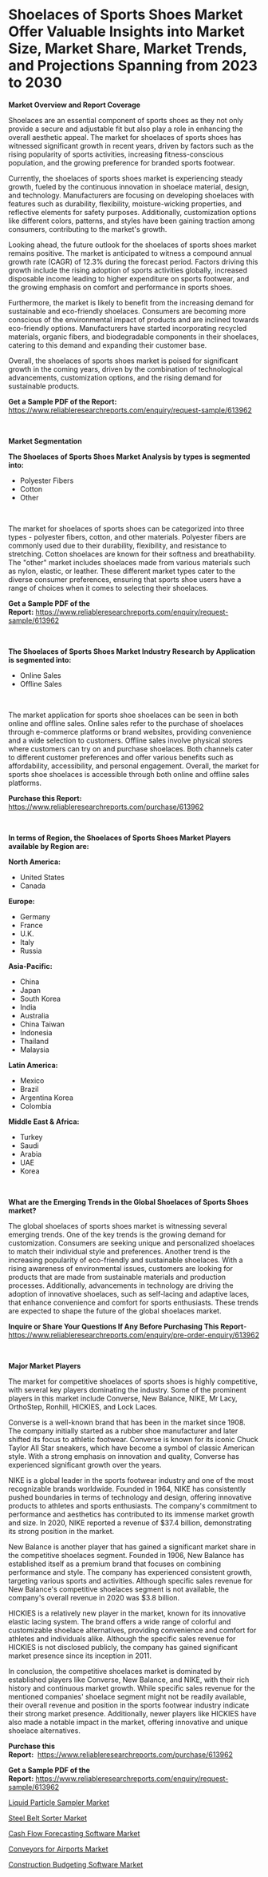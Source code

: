 <p><h1>Shoelaces of Sports Shoes Market Offer Valuable Insights into Market Size, Market Share, Market Trends, and Projections Spanning from 2023 to 2030</h1></p><p><strong>Market Overview and Report Coverage</strong></p>
<p><p>Shoelaces are an essential component of sports shoes as they not only provide a secure and adjustable fit but also play a role in enhancing the overall aesthetic appeal. The market for shoelaces of sports shoes has witnessed significant growth in recent years, driven by factors such as the rising popularity of sports activities, increasing fitness-conscious population, and the growing preference for branded sports footwear.</p><p>Currently, the shoelaces of sports shoes market is experiencing steady growth, fueled by the continuous innovation in shoelace material, design, and technology. Manufacturers are focusing on developing shoelaces with features such as durability, flexibility, moisture-wicking properties, and reflective elements for safety purposes. Additionally, customization options like different colors, patterns, and styles have been gaining traction among consumers, contributing to the market's growth.</p><p>Looking ahead, the future outlook for the shoelaces of sports shoes market remains positive. The market is anticipated to witness a compound annual growth rate (CAGR) of 12.3% during the forecast period. Factors driving this growth include the rising adoption of sports activities globally, increased disposable income leading to higher expenditure on sports footwear, and the growing emphasis on comfort and performance in sports shoes.</p><p>Furthermore, the market is likely to benefit from the increasing demand for sustainable and eco-friendly shoelaces. Consumers are becoming more conscious of the environmental impact of products and are inclined towards eco-friendly options. Manufacturers have started incorporating recycled materials, organic fibers, and biodegradable components in their shoelaces, catering to this demand and expanding their customer base.</p><p>Overall, the shoelaces of sports shoes market is poised for significant growth in the coming years, driven by the combination of technological advancements, customization options, and the rising demand for sustainable products.</p></p>
<p><strong>Get a Sample PDF of the Report:</strong> <a href="https://www.reliableresearchreports.com/enquiry/request-sample/613962">https://www.reliableresearchreports.com/enquiry/request-sample/613962</a></p>
<p>&nbsp;</p>
<p><strong>Market Segmentation</strong></p>
<p><strong>The Shoelaces of Sports Shoes Market Analysis by types is segmented into:</strong></p>
<p><ul><li>Polyester Fibers</li><li>Cotton</li><li>Other</li></ul></p>
<p>&nbsp;</p>
<p><p>The market for shoelaces of sports shoes can be categorized into three types - polyester fibers, cotton, and other materials. Polyester fibers are commonly used due to their durability, flexibility, and resistance to stretching. Cotton shoelaces are known for their softness and breathability. The "other" market includes shoelaces made from various materials such as nylon, elastic, or leather. These different market types cater to the diverse consumer preferences, ensuring that sports shoe users have a range of choices when it comes to selecting their shoelaces.</p></p>
<p><strong>Get a Sample PDF of the Report:</strong>&nbsp;<a href="https://www.reliableresearchreports.com/enquiry/request-sample/613962">https://www.reliableresearchreports.com/enquiry/request-sample/613962</a></p>
<p>&nbsp;</p>
<p><strong>The Shoelaces of Sports Shoes Market Industry Research by Application is segmented into:</strong></p>
<p><ul><li>Online Sales</li><li>Offline Sales</li></ul></p>
<p>&nbsp;</p>
<p><p>The market application for sports shoe shoelaces can be seen in both online and offline sales. Online sales refer to the purchase of shoelaces through e-commerce platforms or brand websites, providing convenience and a wide selection to customers. Offline sales involve physical stores where customers can try on and purchase shoelaces. Both channels cater to different customer preferences and offer various benefits such as affordability, accessibility, and personal engagement. Overall, the market for sports shoe shoelaces is accessible through both online and offline sales platforms.</p></p>
<p><strong>Purchase this Report:</strong>&nbsp; <a href="https://www.reliableresearchreports.com/purchase/613962">https://www.reliableresearchreports.com/purchase/613962</a></p>
<p>&nbsp;</p>
<p><strong>In terms of Region, the Shoelaces of Sports Shoes Market Players available by Region are:</strong></p>
<p>
    <p> <strong> North America: </strong>
        <ul>
            <li>United States</li>
            <li>Canada</li>
        </ul>
        </p> 
    <p> <strong> Europe: </strong>
        <ul>
            <li>Germany</li>
            <li>France</li>
            <li>U.K.</li>
            <li>Italy</li>
            <li>Russia</li>
        </ul>
        </p> 
    <p> <strong> Asia-Pacific: </strong>
        <ul>
            <li>China</li>
            <li>Japan</li>
            <li>South Korea</li>
            <li>India</li>
            <li>Australia</li>
            <li>China Taiwan</li>
            <li>Indonesia</li>
            <li>Thailand</li>
            <li>Malaysia</li>
        </ul>
        </p> 
    <p> <strong> Latin America: </strong>
        <ul>
            <li>Mexico</li>
            <li>Brazil</li>
            <li>Argentina Korea</li>
            <li>Colombia</li>
        </ul>
        </p> 
    <p> <strong> Middle East & Africa: </strong>
        <ul>
            <li>Turkey</li>
            <li>Saudi</li>
            <li>Arabia</li>
            <li>UAE</li>
            <li>Korea</li>
        </ul>
    </p>
    </p>
<p>&nbsp;</p>
<p><strong>What are the Emerging Trends in the Global Shoelaces of Sports Shoes market?</strong></p>
<p><p>The global shoelaces of sports shoes market is witnessing several emerging trends. One of the key trends is the growing demand for customization. Consumers are seeking unique and personalized shoelaces to match their individual style and preferences. Another trend is the increasing popularity of eco-friendly and sustainable shoelaces. With a rising awareness of environmental issues, customers are looking for products that are made from sustainable materials and production processes. Additionally, advancements in technology are driving the adoption of innovative shoelaces, such as self-lacing and adaptive laces, that enhance convenience and comfort for sports enthusiasts. These trends are expected to shape the future of the global shoelaces market.</p></p>
<p><strong>Inquire or Share Your Questions If Any Before Purchasing This Report</strong>- <a href="https://www.reliableresearchreports.com/enquiry/pre-order-enquiry/613962">https://www.reliableresearchreports.com/enquiry/pre-order-enquiry/613962</a></p>
<p>&nbsp;</p>
<p><strong>Major Market Players</strong></p>
<p><p>The market for competitive shoelaces of sports shoes is highly competitive, with several key players dominating the industry. Some of the prominent players in this market include Converse, New Balance, NIKE, Mr Lacy, OrthoStep, Ronhill, HICKIES, and Lock Laces.</p><p>Converse is a well-known brand that has been in the market since 1908. The company initially started as a rubber shoe manufacturer and later shifted its focus to athletic footwear. Converse is known for its iconic Chuck Taylor All Star sneakers, which have become a symbol of classic American style. With a strong emphasis on innovation and quality, Converse has experienced significant growth over the years.</p><p>NIKE is a global leader in the sports footwear industry and one of the most recognizable brands worldwide. Founded in 1964, NIKE has consistently pushed boundaries in terms of technology and design, offering innovative products to athletes and sports enthusiasts. The company's commitment to performance and aesthetics has contributed to its immense market growth and size. In 2020, NIKE reported a revenue of $37.4 billion, demonstrating its strong position in the market.</p><p>New Balance is another player that has gained a significant market share in the competitive shoelaces segment. Founded in 1906, New Balance has established itself as a premium brand that focuses on combining performance and style. The company has experienced consistent growth, targeting various sports and activities. Although specific sales revenue for New Balance's competitive shoelaces segment is not available, the company's overall revenue in 2020 was $3.8 billion.</p><p>HICKIES is a relatively new player in the market, known for its innovative elastic lacing system. The brand offers a wide range of colorful and customizable shoelace alternatives, providing convenience and comfort for athletes and individuals alike. Although the specific sales revenue for HICKIES is not disclosed publicly, the company has gained significant market presence since its inception in 2011.</p><p>In conclusion, the competitive shoelaces market is dominated by established players like Converse, New Balance, and NIKE, with their rich history and continuous market growth. While specific sales revenue for the mentioned companies' shoelace segment might not be readily available, their overall revenue and position in the sports footwear industry indicate their strong market presence. Additionally, newer players like HICKIES have also made a notable impact in the market, offering innovative and unique shoelace alternatives.</p></p>
<p><strong>Purchase this Report:</strong>&nbsp;&nbsp;<a href="https://www.reliableresearchreports.com/purchase/613962">https://www.reliableresearchreports.com/purchase/613962</a></p>
<p></p>
<p><strong>Get a Sample PDF of the Report:</strong>&nbsp;<a href="https://www.reliableresearchreports.com/enquiry/request-sample/613962">https://www.reliableresearchreports.com/enquiry/request-sample/613962</a></p>
<p><p><a href="https://www.linkedin.com/pulse/liquid-particle-sampler-market-research-report-unlocks-analysis/">Liquid Particle Sampler Market</a></p><p><a href="https://www.linkedin.com/pulse/steel-belt-sorter-market-insights-players-forecast-till/">Steel Belt Sorter Market</a></p><p><a href="https://medium.com/@ewellklocko/cash-flow-forecasting-software-market-analysis-its-cagr-market-segmentation-and-global-industry-f7f3caae6547">Cash Flow Forecasting Software Market</a></p><p><a href="https://www.linkedin.com/pulse/conveyors-airports-market-research-report-unlocks-analysis/">Conveyors for Airports Market</a></p><p><a href="https://medium.com/@dannyharber1978/construction-budgeting-software-market-opportunities-and-strategies-forecast-for-period-from-1e1097e84ecb">Construction Budgeting Software Market</a></p></p>